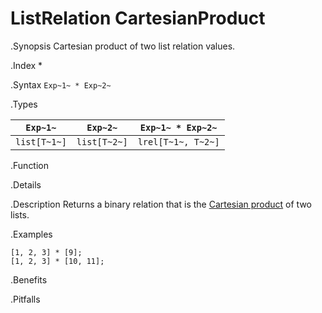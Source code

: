 # ListRelation CartesianProduct

.Synopsis
Cartesian product of two list relation values.

.Index
*

.Syntax
`Exp~1~ * Exp~2~`

.Types


|`Exp~1~`      | `Exp~2~`     | `Exp~1~ * Exp~2~`   |
| --- | --- | --- |
| `list[T~1~]` | `list[T~2~]` | `lrel[T~1~, T~2~]`  |


.Function

.Details

.Description
Returns a binary relation that is the [Cartesian product](http://en.wikipedia.org/wiki/Cartesian_product) of two lists.

.Examples
```rascal-shell
[1, 2, 3] * [9];
[1, 2, 3] * [10, 11];
```

.Benefits

.Pitfalls

